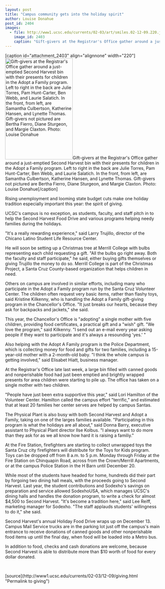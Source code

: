 ```yaml
---
layout: post
title: "Campus community gets into the holiday spirit"
author: Louise Donahue
post_id: 2404
images:
  - file: http://www1.ucsc.edu/currents/02-03/art/smiles.02-12-09.220.jpg
    image_id: 2403
    caption: "Gift-givers at the Registrar's Office gather around a just-emptied Second Harvest bin with their presents for children in the Adopt a Family program. Left to right in the back are Julie Torres, Pam Hunt-Carter, Ben Webb, and Laurie Salatich. In the front, from left, are Samantha Culbertson, Katherine Hansen, and Lynette Thomas. Gift-givers not pictured are Bertha Fierro, Diane Sturgeon, and Margie Claxton. Photo: Louise Donahue"
---
```


[caption id="attachment_2403" align="alignnone" width="220"]<a href="http://localhost/mysite/wp-content/uploads/2002/12/smiles.02-12-09.220.jpg"><img class="size-full wp-image-2403" src="http://localhost/mysite/wp-content/uploads/2002/12/smiles.02-12-09.220.jpg" alt="Gift-givers at the Registrar's Office gather around a just-emptied Second Harvest bin with their presents for children in the Adopt a Family program. Left to right in the back are Julie Torres, Pam Hunt-Carter, Ben Webb, and Laurie Salatich. In the front, from left, are Samantha Culbertson, Katherine Hansen, and Lynette Thomas. Gift-givers not pictured are Bertha Fierro, Diane Sturgeon, and Margie Claxton. Photo: Louise Donahue" width="220" height="330" /></a>Gift-givers at the Registrar's Office gather around a just-emptied Second Harvest bin with their presents for children in the Adopt a Family program. Left to right in the back are Julie Torres, Pam Hunt-Carter, Ben Webb, and Laurie Salatich. In the front, from left, are Samantha Culbertson, Katherine Hansen, and Lynette Thomas. Gift-givers not pictured are Bertha Fierro, Diane Sturgeon, and Margie Claxton. Photo: Louise Donahue[/caption]
<p>
  Rising unemployment and looming state budget cuts make one holiday tradition especially important this year: the spirit of giving.
</p>
<p>
  UCSC's campus is no exception, as students, faculty, and staff pitch in to help the Second Harvest Food Drive and various programs helping needy families during the holidays.<br>
</p>
<p>
  "It's a really rewarding experience," said Larry Trujillo, director of the Chicano Latino Student Life Resource Center.
</p>
<p>
  He will soon be setting up a Christmas tree at Merrill College with bulbs representing each child requesting a gift. "All the bulbs go right away. Both the faculty and staff participate," he said, either buying gifts themselves or giving Trujillo the money to do so. Merrill College is part of the Christmas Project, a Santa Cruz County-based organization that helps children in need.<br>
</p>
<p>
  Others on campus are involved in similar efforts, including many who participate in the Adopt a Family program run by the Santa Cruz Volunteer Center. The children often request very basic items, rather than flashy toys, said Kristine Kilkenny, who is handling the Adopt a Family gift-giving program in the Chancellor's Office. "It just breaks our hearts, because they ask for backpacks and jackets," she said.
</p>
<p>
  This year, the Chancellor's Office is "adopting" a single mother with five children, providing food certificates, a practical gift and a "wish" gift. "We love the program," said Kilkenny. "I send out an e-mail every year asking people if they want to participate and it's always a resounding 'yes.' "<br>
</p>
<p>
  Also helping with the Adopt A Family program is the Police Department, which is collecting money for food and gifts for two families, including a 15-year-old mother with a 2-month-old baby. "I think the whole campus is getting involved," said Elisabet Hiatt, business manager.<br>
</p>
<p>
  At the Registrar's Office late last week, a large bin filled with canned goods and nonperishable food had just been emptied and brightly wrapped presents for area children were starting to pile up. The office has taken on a single mother with two children.<br>
</p>
<p>
  "People have just been extra supportive this year," said Lori Hamilton of the Volunteer Center. Hamilton called the campus effort "terrific," and estimated that at least 20 families her center serves are helped by campus Santas.<br>
</p>
<p>
  The Physical Plant is also busy with both Second Harvest and Adopt a Family, taking on one of the larges families available. "Participating in this program is what the holidays are all about," said Donna Barry, executive assistant to Physical Plant director Ilse Kolbus. "I always want to do more than they ask for as we all know how hard it is raising a familiy."
</p>
<p>
  At the Fire Station, firefighters are starting to collect unwrapped toys the Santa Cruz city firefighters will distribute for the Toys for Kids program. Toys can be dropped off from 8 a.m. to 5 p.m. Monday through Friday at the Fire Station on Chinquapin Road, across from the Crown/Merrill Apartments, or at the campus Police Station in the H Barn until December 20.<br>
</p>
<p>
  While most of the students have headed for home, hundreds did their part by forgoing two dining hall meals, with the proceeds going to Second Harvest. Last year, the student contributions and Sodexho's savings on preparation and service allowed SodexhoUSA, which manages UCSC's dining halls and handles the donation program, to write a check for almost $4,500 to Second Harvest. "It's become a tradition here," said Lee Reiff, marketing manager for Sodexho. "The staff applauds students' willingness to do it," she said.<br>
</p>
<p>
  Second Harvest's annual Holiday Food Drive wraps up on December 13. Campus Mail Service trucks are in the parking lot just off the campus's main entrance to receive donations of canned goods and other nonperishable food items up until the final day, when food will be loaded into a Metro bus.<br>
</p>
<p>
  In addition to food, checks and cash donations are welcome, because Second Harvest is able to distribute more than $10 worth of food for every dollar donated.<br>
</p>
<p>
  <br>

</p>
<p>

</p>
[source](http://www1.ucsc.edu/currents/02-03/12-09/giving.html "Permalink to giving")
